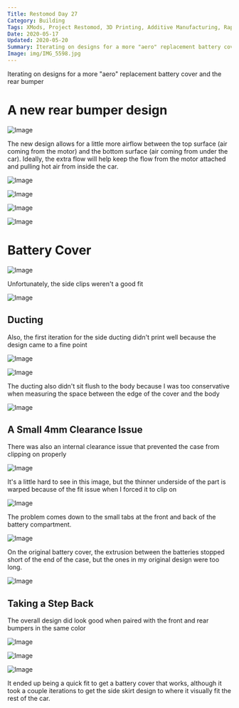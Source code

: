 ```yaml
---
Title: Restomod Day 27
Category: Building
Tags: XMods, Project Restomod, 3D Printing, Additive Manufacturing, Rapid Prototyping
Date: 2020-05-17
Updated: 2020-05-20
Summary: Iterating on designs for a more "aero" replacement battery cover and the rear bumper
Image: img/IMG_5598.jpg
---
```


Iterating on designs for a more "aero" replacement battery cover and the rear
bumper

# A new rear bumper design

![Image]({attach}/img/IMG_5578.jpg)

The new design allows for a little more airflow between the top surface (air
coming from the motor) and the bottom surface (air coming from under the car).
Ideally, the extra flow will help keep the flow from the motor attached and
pulling hot air from inside the car.

![Image]({attach}/img/IMG_5579.jpg)

![Image]({attach}/img/IMG_5581.jpg)

![Image]({attach}/img/IMG_5582.jpg)

![Image]({attach}/img/IMG_5583.jpg)

# Battery Cover

![Image]({attach}/img/IMG_5584.jpg)

Unfortunately, the side clips weren't a good fit

![Image]({attach}/img/IMG_5586.jpg)

## Ducting

Also, the first iteration for the side ducting didn't print well because the
design came to a fine point

![Image]({attach}/img/IMG_5585.jpg)

![Image]({attach}/img/IMG_5591.jpg)

The ducting also didn't sit flush to the body because I was too conservative
when measuring the space between the edge of the cover and the body

![Image]({attach}/img/IMG_5590.jpg)

## A Small 4mm Clearance Issue

There was also an internal clearance issue that prevented the case from clipping
on properly

![Image]({attach}/img/IMG_5587.jpg)

It's a little hard to see in this image, but the thinner underside of the part
is warped because of the fit issue when I forced it to clip on

![Image]({attach}/img/IMG_5596.jpg)

The problem comes down to the small tabs at the front and back of the battery
compartment.

![Image]({attach}/img/IMG_5597.jpg)

On the original battery cover, the extrusion between the batteries stopped
short of the end of the case, but the ones in my original design were too long.

![Image]({attach}/img/IMG_5598.jpg)

## Taking a Step Back

The overall design did look good when paired with the front and rear bumpers in
the same color

![Image]({attach}/img/IMG_5588.jpg)

![Image]({attach}/img/IMG_5592.jpg) 

![Image]({attach}/img/IMG_5593.jpg)

It ended up being a quick fit to get a battery cover that works, although it
took a couple iterations to get the side skirt design to where it visually fit
the rest of the car.

